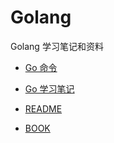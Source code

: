 # Golang
Golang 学习笔记和资料

- [Go 命令](Go命令.md)

- [Go 学习笔记](Go学习笔记.md)

- [README](README.md)
- [BOOK](BOOK/)